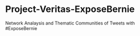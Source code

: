 # Project-Veritas-ExposeBernie
Network Analaysis and Thematic Communities of Tweets with #ExposeBernie
